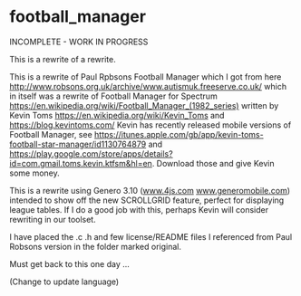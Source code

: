 # football_manager

INCOMPLETE - WORK IN PROGRESS

This is a rewrite of a rewrite.

This is a rewrite of Paul Rpbsons Football Manager which I got from here http://www.robsons.org.uk/archive/www.autismuk.freeserve.co.uk/ which in itself was a rewrite of Football Manager for Spectrum  https://en.wikipedia.org/wiki/Football_Manager_(1982_series) written by Kevin Toms https://en.wikipedia.org/wiki/Kevin_Toms and https://blog.kevintoms.com/  Kevin has recently released mobile versions of Football Manager, see https://itunes.apple.com/gb/app/kevin-toms-football-star-manager/id1130764879 and https://play.google.com/store/apps/details?id=com.gmail.toms.kevin.ktfsm&hl=en.  Download those and give Kevin some money.

This is a rewrite using Genero 3.10 (www.4js.com www.generomobile.com) intended to show off the new SCROLLGRID feature, perfect for displaying league tables.  If I do a good job with this, perhaps Kevin will consider rewriting in our toolset.

I have placed the .c .h and few license/README files I referenced from Paul Robsons version in the folder marked original.  

Must get back to this one day ...

(Change to update language)
